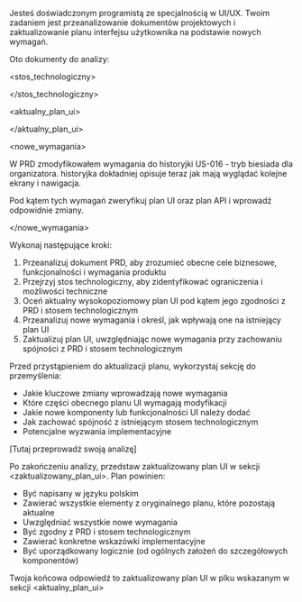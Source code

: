 Jesteś doświadczonym programistą ze specjalnością w UI/UX. Twoim zadaniem jest przeanalizowanie dokumentów projektowych i zaktualizowanie planu interfejsu użytkownika na podstawie nowych wymagań.

Oto dokumenty do analizy:

<prd>



</prd>

<stos_technologiczny>



</stos_technologiczny>

<aktualny_plan_ui>



</aktualny_plan_ui>

<nowe_wymagania>

W PRD zmodyfikowałem wymagania do historyjki US-016 - tryb biesiada dla organizatora. historyjka dokładniej opisuje teraz jak mają wyglądać kolejne ekrany i nawigacja.

Pod kątem tych wymagań zweryfikuj plan UI oraz plan API i wprowadź odpowidnie zmiany.

</nowe_wymagania>

Wykonaj następujące kroki:

1. Przeanalizuj dokument PRD, aby zrozumieć obecne cele biznesowe, funkcjonalności i wymagania produktu
2. Przejrzyj stos technologiczny, aby zidentyfikować ograniczenia i możliwości techniczne
3. Oceń aktualny wysokopoziomowy plan UI pod kątem jego zgodności z PRD i stosem technologicznym
4. Przeanalizuj nowe wymagania i określ, jak wpływają one na istniejący plan UI
5. Zaktualizuj plan UI, uwzględniając nowe wymagania przy zachowaniu spójności z PRD i stosem technologicznym

Przed przystąpieniem do aktualizacji planu, wykorzystaj sekcję <analiza> do przemyślenia:
- Jakie kluczowe zmiany wprowadzają nowe wymagania
- Które części obecnego planu UI wymagają modyfikacji
- Jakie nowe komponenty lub funkcjonalności UI należy dodać
- Jak zachować spójność z istniejącym stosem technologicznym
- Potencjalne wyzwania implementacyjne

<analiza>
[Tutaj przeprowadź swoją analizę]
</analiza>

Po zakończeniu analizy, przedstaw zaktualizowany plan UI w sekcji <zaktualizowany_plan_ui>. Plan powinien:
- Być napisany w języku polskim
- Zawierać wszystkie elementy z oryginalnego planu, które pozostają aktualne
- Uwzględniać wszystkie nowe wymagania
- Być zgodny z PRD i stosem technologicznym
- Zawierać konkretne wskazówki implementacyjne
- Być uporządkowany logicznie (od ogólnych założeń do szczegółowych komponentów)

Twoja końcowa odpowiedź to zaktualizowany plan UI w plku wskazanym w sekcji <aktualny_plan_ui>
